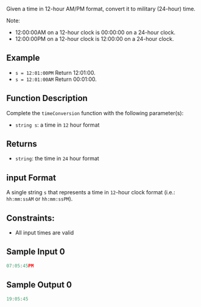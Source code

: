Given a time in $12$-hour AM/PM format, convert it to military (24-hour) time.

Note:
- 12:00:00AM on a 12-hour clock is 00:00:00 on a 24-hour clock.
- 12:00:00PM on a 12-hour clock is 12:00:00 on a 24-hour clock.

## Example
- `s = 12:01:00PM`
Return 12:01:00.
- `s = 12:01:00AM`
Return 00:01:00.

## Function Description
Complete the `timeConversion` function with the following parameter(s):
- `string s`: a time in `12` hour format

## Returns
- `string`: the time in `24` hour format

## input Format
A single string `s` that represents a time in `12`-hour clock format (i.e.: `hh:mm:ssAM` or `hh:mm:ssPM`).

## Constraints:
- All input times are valid

## Sample Input 0
```c++
07:05:45PM
```

## Sample Output 0
```c++
19:05:45
```
